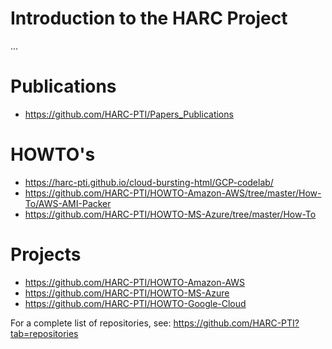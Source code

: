 
# Introduction to the HARC Project

...

# Publications
- <https://github.com/HARC-PTI/Papers_Publications>

# HOWTO's
- <https://harc-pti.github.io/cloud-bursting-html/GCP-codelab/>
- <https://github.com/HARC-PTI/HOWTO-Amazon-AWS/tree/master/How-To/AWS-AMI-Packer>
- <https://github.com/HARC-PTI/HOWTO-MS-Azure/tree/master/How-To>

# Projects
- <https://github.com/HARC-PTI/HOWTO-Amazon-AWS>
- <https://github.com/HARC-PTI/HOWTO-MS-Azure>
- <https://github.com/HARC-PTI/HOWTO-Google-Cloud>

For a complete list of repositories, see: <https://github.com/HARC-PTI?tab=repositories>
